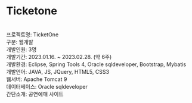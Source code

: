 # Ticketone

<br>프로젝트명: TicketOne
<br>구분: 웹개발
<br>개발인원: 3명
<br>개발기간: 2023.01.16. ~ 2023.02.28. (약 6주)
<br>개발환경: Eclipse, Spring Tools 4, Oracle sqldeveloper, Bootstrap, Mybatis
<br>개발언어: JAVA, JS, JQuery, HTML5, CSS3
<br>웹서버: Apache Tomcat 9
<br>데이터베이스: Oracle sqldeveloper
<br>간단소개: 공연예매 사이트
